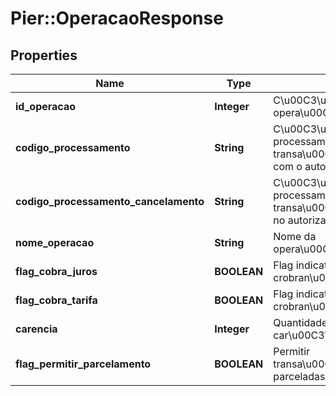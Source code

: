 # Pier::OperacaoResponse

## Properties
Name | Type | Description | Notes
------------ | ------------- | ------------- | -------------
**id_operacao** | **Integer** | C\u00C3\u00B3digo que identifica a opera\u00C3\u00A7\u00C3\u00A3o | [optional] 
**codigo_processamento** | **String** | C\u00C3\u00B3digo de processamento usado em transa\u00C3\u00A7\u00C3\u00B5es com o autorizador | [optional] 
**codigo_processamento_cancelamento** | **String** | C\u00C3\u00B3digo de processamento usado para cancelar transa\u00C3\u00A7\u00C3\u00B5es no autorizador | [optional] 
**nome_operacao** | **String** | Nome da opera\u00C3\u00A7\u00C3\u00A3o | [optional] 
**flag_cobra_juros** | **BOOLEAN** | Flag indicativa para crobran\u00C3\u00A7a de juros | [optional] 
**flag_cobra_tarifa** | **BOOLEAN** | Flag indicativa para crobran\u00C3\u00A7a de tarifas | [optional] 
**carencia** | **Integer** | Quantidade de meses para car\u00C3\u00AAncia | [optional] 
**flag_permitir_parcelamento** | **BOOLEAN** | Permitir transa\u00C3\u00A7\u00C3\u00B5es parceladas | [optional] 



